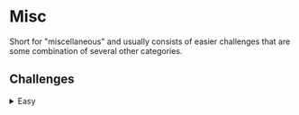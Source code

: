 # Misc
Short for "miscellaneous" and usually consists of easier challenges that are some combination of several other categories.

## Challenges
<details>
<summary>Easy</summary>

|Problem|Points|
|-|-|
|[Canvas](./Canvas/README.md)|20|
</details>